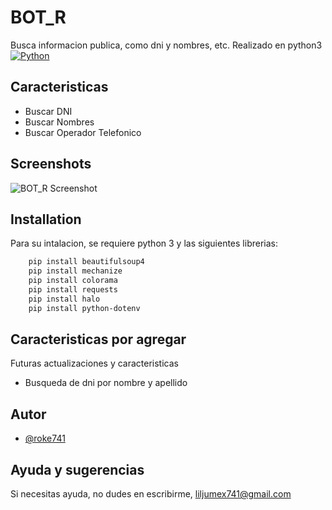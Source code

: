 
# BOT_R

Busca informacion publica, como dni y nombres, etc.
Realizado en python3  [![Python](https://img.shields.io/pypi/pyversions/3?style=plastic)](https://www.python.org/)




## Caracteristicas

- Buscar DNI 
- Buscar Nombres
- Buscar Operador Telefonico


## Screenshots

![BOT_R Screenshot](https://user-images.githubusercontent.com/65454249/172035833-a46d8d15-aa3e-4b75-972d-b7f7682a21f6.png)


## Installation

Para su intalacion, se requiere python 3
y las siguientes librerias:

```bash
    pip install beautifulsoup4
    pip install mechanize
    pip install colorama
    pip install requests
    pip install halo
    pip install python-dotenv
```
    
## Caracteristicas por agregar
Futuras actualizaciones y caracteristicas
- Busqueda de dni por nombre y apellido


## Autor

- [@roke741](https://www.github.com/roke741)


## Ayuda y sugerencias

Si necesitas ayuda, no dudes en escribirme, liljumex741@gmail.com



